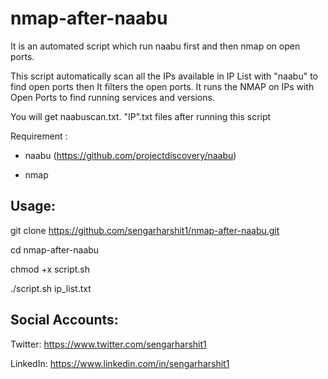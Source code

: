 # nmap-after-naabu

It is an automated script which run naabu first and then nmap on open ports.

This script automatically scan all the IPs available in IP List with "naabu" to find open ports then It filters the open ports. It runs the NMAP on IPs with Open Ports to find running services and versions.

You will get naabuscan.txt. "IP".txt files after running this script



Requirement : 

- naabu (https://github.com/projectdiscovery/naabu)

- nmap

## Usage:

git clone https://github.com/sengarharshit1/nmap-after-naabu.git

cd nmap-after-naabu

chmod +x script.sh

./script.sh ip_list.txt


## Social Accounts:

Twitter: https://www.twitter.com/sengarharshit1

LinkedIn: https://www.linkedin.com/in/sengarharshit1
